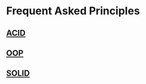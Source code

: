 # Frequent Asked Principles

## [ACID](acid/README.md)

## [OOP](oop/README.md)

## [SOLID](solid/README.md)